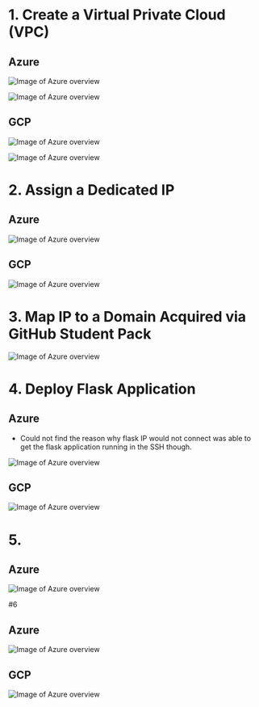 # 1. Create a Virtual Private Cloud (VPC)

## Azure 
![Image of Azure overview](https://github.com/zgiannuzzi/HHA504_assignment_networking/blob/main/VCPA1.PNG)

![Image of Azure overview](https://github.com/zgiannuzzi/HHA504_assignment_networking/blob/main/VCPA4.PNG)

## GCP
![Image of Azure overview](https://github.com/zgiannuzzi/HHA504_assignment_networking/blob/main/VPC1.PNG)

![Image of Azure overview](https://github.com/zgiannuzzi/HHA504_assignment_networking/blob/main/VPC2.PNG)


# 2. Assign a Dedicated IP

## Azure 
![Image of Azure overview](https://github.com/zgiannuzzi/HHA504_assignment_networking/blob/main/VCPA4.PNG)


## GCP 
![Image of Azure overview](https://github.com/zgiannuzzi/HHA504_assignment_networking/blob/main/VPC9.PNG)


# 3. Map IP to a Domain Acquired via GitHub Student Pack

![Image of Azure overview](https://github.com/zgiannuzzi/HHA504_assignment_networking/blob/main/VCP11.PNG)

# 4. Deploy Flask Application
## Azure 
  - Could not find the reason why flask IP would not connect was able to get the flask application running in the SSH though.



![Image of Azure overview](https://github.com/zgiannuzzi/HHA504_assignment_networking/blob/main/VCPA3.PNG)

## GCP 


![Image of Azure overview](https://github.com/zgiannuzzi/HHA504_assignment_networking/blob/main/VCP12.PNG)

# 5. 

## Azure 

![Image of Azure overview](https://github.com/zgiannuzzi/HHA504_assignment_networking/blob/main/VCPA5.PNG)






#6

## Azure 
![Image of Azure overview](https://github.com/zgiannuzzi/HHA504_assignment_networking/blob/main/VCP5.PNG)

## GCP 

![Image of Azure overview](https://github.com/zgiannuzzi/HHA504_assignment_networking/blob/main/VCP10.PNG)

